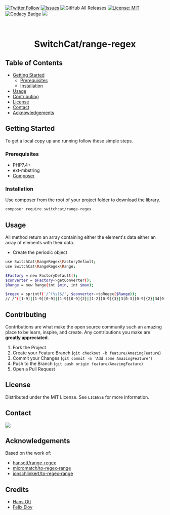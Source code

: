 <!-- PROJECT SHIELDS -->
[![Twitter Follow](https://img.shields.io/twitter/follow/SwitchcatA?style=social)](https://twitter.com/SwitchcatA)
[![Issues](https://img.shields.io/github/issues/SwitchCat/range-regex.svg?style=flat-square)](https://github.com/SwitchCat/range-regex/issues)
![GitHub All Releases](https://img.shields.io/github/downloads/SwitchCat/range-regex/total?logo=GitHub)
[![License: MIT](https://img.shields.io/badge/License-MIT-yellow.svg)](https://opensource.org/licenses/MIT)
[![Codacy Badge](https://api.codacy.com/project/badge/Grade/73d45acfd5e84452939d50c4d617680f)](https://app.codacy.com/gh/SwitchCat/range-regex?utm_source=github.com&utm_medium=referral&utm_content=SwitchCat/range-regex&utm_campaign=Badge_Grade)
<img src="https://img.shields.io/static/v1?label=SwitchCat&message=Framework&color=ff7701&style=flat-square" />

<br>
<p align="center">
  <h1 align="center">SwitchCat/range-regex</h1>
</p>

<!-- TABLE OF CONTENTS -->
## Table of Contents

* [Getting Started](#getting-started)
  * [Prerequisites](#prerequisites)
  * [Installation](#installation)
* [Usage](#usage)
* [Contributing](#contributing)
* [License](#license)
* [Contact](#contact)
* [Acknowledgements](#acknowledgements)

<!-- GETTING STARTED -->
## Getting Started

To get a local copy up and running follow these simple steps.

<!-- PREREQUISITES -->
### Prerequisites

* PHP7.4+
* ext-mbstring
* [Composer](https://getcomposer.org/)

<!-- INSTALLATION -->
### Installation

Use composer from the root of your project folder to download the library.
```sh
composer require switchcat/range-regex
```

<!-- USAGE EXAMPLES -->
## Usage

<p>All method return an array containing either the element's data either an array of elements with their data.</p>

* Create the periodic object
```sh
use SwitchCat\RangeRegex\FactoryDefault;
use SwitchCat\RangeRegex\Range;

$Factory = new FactoryDefault();
$converter = $Factory->getConverter();
$Range = new Range(int $min, int $max);

$regex = sprintf('/^(%s)$/', $converter->toRegex($Range));
// /^([1-9]|[1-9][0-9]|[1-9][0-9]{2}|[1-2][0-9]{3}|3[0-3][0-9]{2}|34[0-4][0-9]|345[0-6])$/
```

<!-- CONTRIBUTING -->
## Contributing

Contributions are what make the open source community such an amazing place to be learn, inspire, and create. Any contributions you make are **greatly appreciated**.

1. Fork the Project
2. Create your Feature Branch (`git checkout -b feature/AmazingFeature`)
3. Commit your Changes (`git commit -m 'Add some AmazingFeature'`)
4. Push to the Branch (`git push origin feature/AmazingFeature`)
5. Open a Pull Request

<!-- LICENSE -->
## License

Distributed under the MIT License. See `LICENSE` for more information.

<!-- CONTACT -->
## Contact

<a href="https://switchcat.agency" ><img src="https://img.shields.io/static/v1?label=SwitchCat&message=Agency&color=ff7701&style=for-the-badge" /></a>

<!-- ACKNOWLEDGEMENTS -->
## Acknowledgements 

Based on the work of:

- <a href="https://github.com/hansott/range-regex" >hansott/range-regex</a>
- <a href="https://github.com/micromatch/to-regex-range" >micromatch/to-regex-range</a>
- <a href="https://github.com/jonschlinkert/to-regex-range" >jonschlinkert/to-regex-range</a>

## Credits

- <a href="https://github.com/hansott" >Hans Ott</a>
- <a href="https://github.com/switchcat" >Felix Eloy</a>
